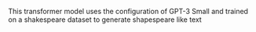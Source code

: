 This transformer model uses the configuration of GPT-3 Small and trained on a shakespeare dataset to generate shapespeare like text
